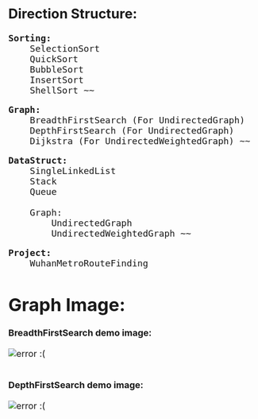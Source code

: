 <div style="font-size: 18px;">
<h2>Direction Structure:</h2>

<pre>
<b>Sorting:</b>
    SelectionSort
    QuickSort
    BubbleSort
    InsertSort
    ShellSort ~~
</pre>

<pre>
<b>Graph:</b>
    BreadthFirstSearch (For UndirectedGraph)
    DepthFirstSearch (For UndirectedGraph)
    Dijkstra (For UndirectedWeightedGraph) ~~
</pre>

<pre>
<b>DataStruct:</b>
    SingleLinkedList
    Stack
    Queue

    Graph:
        UndirectedGraph
        UndirectedWeightedGraph ~~
</pre>

<pre>
<b>Project:</b>
    WuhanMetroRouteFinding
</pre>


# Graph Image:
<b>BreadthFirstSearch demo image:</b><br><br>
<img src="https://vacant-github.oss-cn-beijing.aliyuncs.com/Python3-DataStruct-Algorithm/Graph/BreadthFirstSearch_Demo.png" alt="error :(">
<br><br><br>
<b>DepthFirstSearch demo image:</b><br><br>
<img src="https://vacant-github.oss-cn-beijing.aliyuncs.com/Python3-DataStruct-Algorithm/Graph/DepthFirstSearch_Demo.webp" alt="error :(">
</div>